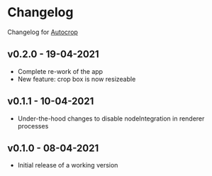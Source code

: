 # Changelog
Changelog for [Autocrop](https://github.com/jaakkohurtta/Autocrop)

## v0.2.0 - 19-04-2021
- Complete re-work of the app
- New feature: crop box is now resizeable

## v0.1.1 - 10-04-2021
- Under-the-hood changes to disable nodeIntegration in renderer processes

## v0.1.0 - 08-04-2021
- Initial release of a working version
